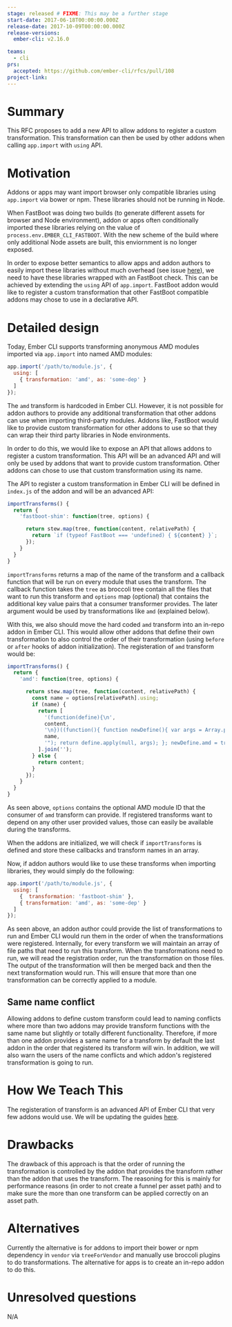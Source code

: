 ```yaml
---
stage: released # FIXME: This may be a further stage
start-date: 2017-06-18T00:00:00.000Z
release-date: 2017-10-09T00:00:00.000Z
release-versions:
  ember-cli: v2.16.0

teams:
  - cli
prs:
  accepted: https://github.com/ember-cli/rfcs/pull/108
project-link:
---
```


# Summary

This RFC proposes to add a new API to allow addons to register a custom transformation. This transformation can then be used by other addons when calling `app.import` with `using` API.

# Motivation

Addons or apps may want import browser only compatible libraries using `app.import` via bower or npm. These libraries should not be running in Node.

When FastBoot was doing two builds (to generate different assets for browser and Node environment), addon or apps often conditionally imported these libraries relying on the value of `process.env.EMBER_CLI_FASTBOOT`. With the new scheme of the build where only additional Node assets are built, this enviornment is no longer exposed.

In order to expose better semantics to allow apps and addon authors to easily import these libraries without much overhead (see issue [here](https://github.com/ember-fastboot/ember-cli-fastboot/issues/413)), we need to have these libraries wrapped with an FastBoot check. This can be achieved by extending the `using` API of `app.import`. FastBoot addon would like to register a custom transformation that other FastBoot compatible addons may chose to use in a declarative API.

# Detailed design

Today, Ember CLI supports transforming anonymous AMD modules imported via `app.import` into named AMD modules:

```js
app.import('/path/to/module.js', {
  using: [
    { transformation: 'amd', as: 'some-dep' }
  ]
});
```

The `amd` transform is hardcoded in Ember CLI. However, it is not possible for addon authors to provide any additional transformation that other addons can use when importing third-party modules. Addons like, FastBoot would like to provide custom transformation for other addons to use so that they can wrap their third party libraries in Node environments.

In order to do this, we would like to expose an API that allows addons to register a custom transformation. This API will be an advanced API and will only be used by addons that want to provide custom transformation. Other addons can chose to use that custom transformation using its name.

The API to register a custom transformation in Ember CLI will be defined in `index.js` of the addon and will be an advanced API:

```js
importTransforms() {
  return {
    'fastboot-shim': function(tree, options) {

      return stew.map(tree, function(content, relativePath) {
        return `if (typeof FastBoot === 'undefined) { ${content} }`;
      });
    }
  }
}
```

`importTransforms` returns a map of the name of the transform and a callback function that will be run on every module that uses the transform. The callback function takes the `tree` as broccoli tree contain all the files that want to run this transform and `options` map (optional) that contains the additional key value pairs that a consumer transformer provides. The later argument would be used by transformations like `amd` (explained below).

With this, we also should move the hard coded `amd` transform into an in-repo addon in Ember CLI. This would allow other addons that define their own transformation to also control the order of their transformation (using `before` or `after` hooks of addon initialization). The registeration of `amd` transform would be:

```js
importTransforms() {
  return {
    'amd': function(tree, options) {

      return stew.map(tree, function(content, relativePath) {
        const name = options[relativePath].using;
        if (name) {
          return [
            '(function(define){\n',
            content,
            '\n})((function(){ function newDefine(){ var args = Array.prototype.slice.call(arguments); args.unshift("',
            name,
            '"); return define.apply(null, args); }; newDefine.amd = true; return newDefine; })());',
          ].join('');
        } else {
          return content;
        }
      });
    }
  }
}
```

As seen above, `options` contains the optional AMD module ID that the consumer of `amd` transform can provide. If registered transforms want to depend on any other user provided values, those can easily be available during the transforms.

When the addons are initialized, we will check if `importTransforms` is defined and store these callbacks and transform names in an array.

Now, if addon authors would like to use these transforms when importing libraries, they would simply do the following:

```js
app.import('/path/to/module.js', {
  using: [
    {  transformation: 'fastboot-shim' },
    { transformation: 'amd', as: 'some-dep' }
  ]
});
```

As seen above, an addon author could provide the list of transformations to run and Ember CLI would run them in the order of when the transformations were registered.
Internally, for every transform we will maintain an array of file paths that need to run this transform. When the transformations need to run, we will read the registration order, run the transformation on those files. The output of the transformation will then be merged back and then the next transformation would run. This will ensure that more than one transformation can be correctly applied to a module.

## Same name conflict

Allowing addons to define custom transform could lead to naming conflicts where more than two addons may provide transform functions with the same name but slightly or totally different functionality. Therefore, if more than one addon provides a same name for a transform by default the last addon in the order that registered its transform will win. In addition, we will also warn the users of the name conflicts and which addon's registered transformation is going to run.

# How We Teach This

The registeration of transform is an advanced API of Ember CLI that very few addons would use. We will be updating the guides [here](https://ember-cli.com/user-guide/#standard-anonymous-amd-asset).

# Drawbacks

The drawback of this approach is that the order of running the transformation is controlled by the addon that provides the transform rather than the addon that uses the transform. The reasoning for this is mainly for performance reasons (in order to not create a funnel per asset path) and to make sure the more than one transform can be applied correctly on an asset path.

# Alternatives

Currently the alternative is for addons to import their bower or npm dependency in `vendor` via `treeForVendor` and manually use broccoli plugins to do transformations. The alternative for apps is to create an in-repo addon to do this.

# Unresolved questions

 N/A

